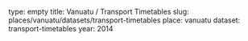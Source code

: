 type: empty
title: Vanuatu / Transport Timetables
slug: places/vanuatu/datasets/transport-timetables
place: vanuatu
dataset: transport-timetables
year: 2014
